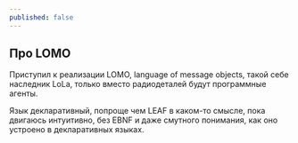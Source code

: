 ```yaml
---
published: false
---
```


## Про LOMO

Приступил к реализации LOMO, language of message objects, такой себе наследник LoLa, только вместо радиодеталей будут программные агенты.

Язык декларативный, попроще чем LEAF в каком-то смысле, пока двигаюсь интуитивно, без EBNF и даже смутного понимания, как оно устроено в декларативных языках.


